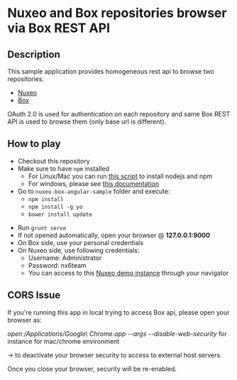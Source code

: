 Nuxeo and Box repositories browser via Box REST API
================
Description
----------------

This sample application provides homogeneous rest api to browse two repositories:
* [Nuxeo](http://www.nuxeo.com)
* [Box](http://www.box.com)

OAuth 2.0 is used for authentication on each repository and same Box REST API is used to browse them (only base url is different).

How to play
----------------

- Checkout this repository
- Make sure to have `npm` installed
   - For Linux/Mac you can run [this script](https://gist.github.com/isaacs/579814#file-node-and-npm-in-30-seconds-sh) to install nodejs and npm
   - For windows, please see [this documentation](https://github.com/npm/npm#fancy-windows-install)
- Go to `nuxeo-box-angular-sample` folder and execute:
   - `npm install`
   - `npm install -g yo`
   - `bower install update`
* Run `grunt serve`
* If not opened automatically, open your browser @ **127.0.0.1:9000**
* On Box side, use your personal credentials
* On Nuxeo side, use following credentials:
    * Username: Administrator
    * Password: nx6team
    * You can access to this [Nuxeo demo instance](http://starship.nuxeo.com) through your navigator

CORS Issue
---------------

If you're running this app in local trying to access Box api, please open your browser as:

*open /Applications/Google\ Chrome.app --args --disable-web-security* for instance for mac/chrome environment

-> to deactivate your browser security to access to external host servers.

Once you close your browser, security will be re-enabled.
